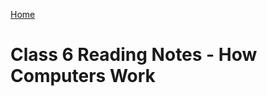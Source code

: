 [Home](https://pgmorales76.github.io/reading_notes/)

# Class 6 Reading Notes - How Computers Work

## 